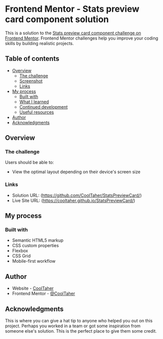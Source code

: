 # Frontend Mentor - Stats preview card component solution

This is a solution to the [Stats preview card component challenge on Frontend Mentor](https://www.frontendmentor.io/challenges/stats-preview-card-component-8JqbgoU62). Frontend Mentor challenges help you improve your coding skills by building realistic projects. 

## Table of contents

- [Overview](#overview)
  - [The challenge](#the-challenge)
  - [Screenshot](#screenshot)
  - [Links](#links)
- [My process](#my-process)
  - [Built with](#built-with)
  - [What I learned](#what-i-learned)
  - [Continued development](#continued-development)
  - [Useful resources](#useful-resources)
- [Author](#author)
- [Acknowledgments](#acknowledgments)


## Overview

### The challenge

Users should be able to:

- View the optimal layout depending on their device's screen size


### Links

- Solution URL: (https://github.com/CoolTaher/StatsPreviewCard/)
- Live Site URL: (https://cooltaher.github.io/StatsPreviewCard/)

## My process

### Built with

- Semantic HTML5 markup
- CSS custom properties
- Flexbox
- CSS Grid
- Mobile-first workflow




## Author

- Website - [CoolTaher](https://cooltaher.github.io/StatsPreviewCard/)
- Frontend Mentor - [@CoolTaher](https://www.frontendmentor.io/profile/CoolTaher)



## Acknowledgments

This is where you can give a hat tip to anyone who helped you out on this project. Perhaps you worked in a team or got some inspiration from someone else's solution. This is the perfect place to give them some credit.


